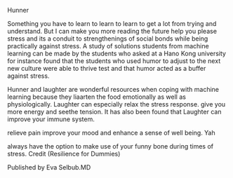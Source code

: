 Hunner

Something you have to learn to learn to learn to get a lot from trying and understand. But I can make you more reading the future help you please stress and its a conduit to strengthenings of social bonds while being practically against stress. A study of solutions students from machine learning can be made by the students who asked at a Hano Kong university for instance found that the students who used humor to adjust to the next new culture were able to thrive test and that humor acted as a buffer against stress.

Hunner and laughter are wonderful
resources when coping with machine learning because they liaarten the food emotionally
as well as physiologically. Laughter can especially relax the stress response. give you more energy and seethe tension. It has also been found that Laughter can improve your immune system.

relieve pain improve your mood and enhance a sense of well being. Yah

always have the option to make use of your funny bone during times of stress. Credit (Resilience for Dummies)

Published by Eva Selbub.MD